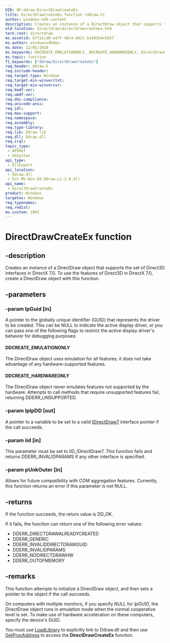 ```yaml
---
UID: NF:ddraw.DirectDrawCreateEx
title: DirectDrawCreateEx function (ddraw.h)
author: windows-sdk-content
description: Creates an instance of a DirectDraw object that supports the set of Direct3D interfaces in DirectX 7.0. To use the features of Direct3D in DirectX 7.0, create a DirectDraw object with this function.
old-location: directdraw\directdrawcreateex.htm
tech.root: directdraw
ms.assetid: 67fa1cd0-e47f-4dc4-b92c-b3401b4cbb57
ms.author: windowssdkdev
ms.date: 12/05/2018
ms.keywords: DDCREATE_EMULATIONONLY, DDCREATE_HARDWAREONLY, DirectDrawCreateEx, DirectDrawCreateEx function [DirectDraw], ddraw/DirectDrawCreateEx, directdraw.directdrawcreateex
ms.topic: function
f1_keywords: ["ddraw/DirectDrawCreateEx"]
req.header: ddraw.h
req.include-header: 
req.target-type: Windows
req.target-min-winverclnt: 
req.target-min-winversvr: 
req.kmdf-ver: 
req.umdf-ver: 
req.ddi-compliance: 
req.unicode-ansi: 
req.idl: 
req.max-support: 
req.namespace: 
req.assembly: 
req.type-library: 
req.lib: Ddraw.lib
req.dll: Ddraw.dll
req.irql: 
topic_type:
 - APIRef
 - kbSyntax
api_type:
 - DllExport
api_location:
 - Ddraw.dll
 - Ext-MS-Win-DX-DDraw-L1-1-0.dll
api_name:
 - DirectDrawCreateEx
product: Windows
targetos: Windows
req.typenames: 
req.redist: 
ms.custom: 19H1
---
```


# DirectDrawCreateEx function


## -description


Creates an instance of a DirectDraw object that supports the set of Direct3D interfaces in DirectX 7.0. To use the features of Direct3D in DirectX 7.0, create a DirectDraw object with this function.


## -parameters




### -param lpGuid [in]

A pointer to the globally unique identifier (GUID) that represents the driver to be created. This can be NULL to indicate the active display driver, or you can pass one of the following flags to restrict the active display driver's behavior for debugging purposes:



#### DDCREATE_EMULATIONONLY

The DirectDraw object uses emulation for all features; it does not take advantage of any hardware-supported features.



#### DDCREATE_HARDWAREONLY

The DirectDraw object never emulates features not supported by the hardware. Attempts to call methods that require unsupported features fail, returning DDERR_UNSUPPORTED.


### -param lplpDD [out]

A pointer to a variable to be set to a valid <a href="https://docs.microsoft.com/windows/desktop/api/ddraw/nn-ddraw-idirectdraw7">IDirectDraw7</a> interface pointer if the call succeeds.


### -param iid [in]

This parameter must be set to IID_IDirectDraw7. This function fails and returns DDERR_INVALIDPARAMS if any other interface is specified.


### -param pUnkOuter [in]

Allows for future compatibility with COM aggregation features. Currently, this function returns an error if this parameter is not NULL.


## -returns



If the function succeeds, the return value is DD_OK.



If it fails, the function can return one of the following error values:

<ul>
<li>DDERR_DIRECTDRAWALREADYCREATED</li>
<li>DDERR_GENERIC</li>
<li>DDERR_INVALIDDIRECTDRAWGUID</li>
<li>DDERR_INVALIDPARAMS</li>
<li>DDERR_NODIRECTDRAWHW</li>
<li>DDERR_OUTOFMEMORY</li>
</ul>



## -remarks



This function attempts to initialize a DirectDraw object, and then sets a pointer to the object if the call succeeds.

On computers with multiple monitors, if you specify NULL for <i>lpGUID</i>, the DirectDraw object runs in emulation mode when the normal cooperative level is set. To make use of hardware acceleration on these computers, specify the device's GUID.

You must use <a href="https://docs.microsoft.com/windows/desktop/api/libloaderapi/nf-libloaderapi-loadlibrarya">LoadLibrary</a> to explicitly link to Ddraw.dll and then use <a href="https://docs.microsoft.com/windows/desktop/api/libloaderapi/nf-libloaderapi-getprocaddress">GetProcAddress</a> to access the <b>DirectDrawCreateEx</b> function.



